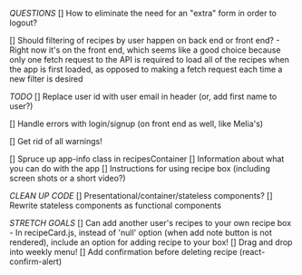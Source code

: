 *QUESTIONS*
[] How to eliminate the need for an "extra" form in order to logout?

[] Should filtering of recipes by user happen on back end or front end?
    - Right now it's on the front end, which seems like a good choice because only one fetch request to the API is required to load all of the recipes when the app is first loaded, as opposed to making a fetch request each time a new filter is desired

*TODO*
[] Replace user id with user email in header (or, add first name to user?)

[] Handle errors with login/signup (on front end as well, like Melia's)

[] Get rid of all warnings!

[] Spruce up app-info class in recipesContainer
    [] Information about what you can do with the app
    [] Instructions for using recipe box (including screen shots or a short video?)

*CLEAN UP CODE*
[] Presentational/container/stateless components?
[] Rewrite stateless components as functional components

*STRETCH GOALS*
[] Can add another user's recipes to your own recipe box
    - In recipeCard.js, instead of 'null' option (when add note button is not rendered), include an option for adding recipe to your box!
[] Drag and drop into weekly menu!
[] Add confirmation before deleting recipe (react-confirm-alert)

